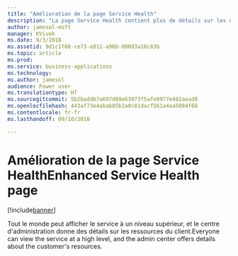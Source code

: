 ```yaml
---
title: "Amélioration de la page Service Health"
description: "La page Service Health contient plus de détails sur les différents aspects du service et va être localisée"
author: jamesol-msft
manager: KVivek
ms.date: 9/3/2018
ms.assetid: 9d1c1f60-ce73-e811-a96b-000d3a18c83b
ms.topic: article
ms.prod: 
ms.service: business-applications
ms.technology: 
ms.author: jamesol
audience: Power user
ms.translationtype: HT
ms.sourcegitcommit: 5b2badd67a697d89e63973f5afe0977e402aead0
ms.openlocfilehash: 443af73e4abab85b2a0c81dacf561a4aa5084f68
ms.contentlocale: fr-fr
ms.lasthandoff: 09/10/2018

---
```

# <a name="enhanced-service-health-page"></a><span data-ttu-id="a9522-103">Amélioration de la page Service Health</span><span class="sxs-lookup"><span data-stu-id="a9522-103">Enhanced Service Health page</span></span>


[!include[banner](../../includes/banner.md)]

<span data-ttu-id="a9522-104">Tout le monde peut afficher le service à un niveau supérieur, et le centre d'administration donne des détails sur les ressources du client.</span><span class="sxs-lookup"><span data-stu-id="a9522-104">Everyone can view the service at a high level, and the admin center offers details about the customer's resources.</span></span>

